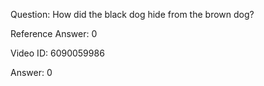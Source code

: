 Question: How did the black dog hide from the brown dog?

Reference Answer: 0

Video ID: 6090059986

Answer: 0

